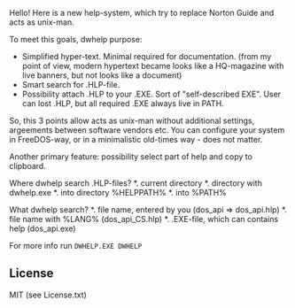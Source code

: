   Hello! Here is a new help-system, which try to replace Norton Guide and
acts as unix-man.

  To meet this goals, dwhelp purpose:

* Simplified hyper-text. Minimal required for documentation. (from my point
of view, modern hypertext became looks like a HQ-magazine with live banners,
but not looks like a document)
* Smart search for .HLP-file.
* Possibility attach .HLP to your .EXE. Sort of "self-described EXE".
User can lost .HLP, but all required .EXE always live in PATH.

So, this 3 points allow acts as unix-man without additional settings,
argeements between software vendors etc. You can configure your system
in FreeDOS-way, or in a minimalistic old-times way - does not matter.

Another primary feature: possibility select part of help and copy to clipboard.

Where dwhelp search .HLP-files?
*. current directory
*. directory with dwhelp.exe
*. into directory %HELPPATH%
*. into %PATH%

What dwhelp search?
*. file name, entered by you (dos_api => dos_api.hlp)
*. file name with %LANG% (dos_api_CS.hlp)
*. .EXE-file, which can contains help (dos_api.exe)

For more info run `DWHELP.EXE DWHELP`

## License

MIT (see License.txt)
